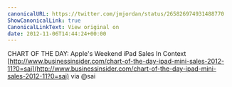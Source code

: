 ```yaml
---
canonicalURL: https://twitter.com/jmjordan/status/265826974931488770
ShowCanonicalLink: true
CanonicalLinkText: View original on
date: 2012-11-06T14:44:24+00:00
---
```

CHART OF THE DAY: Apple's Weekend iPad Sales In Context [http://www.businessinsider.com/chart-of-the-day-ipad-mini-sales-2012-11?0=sai](http://www.businessinsider.com/chart-of-the-day-ipad-mini-sales-2012-11?0=sai) via @sai